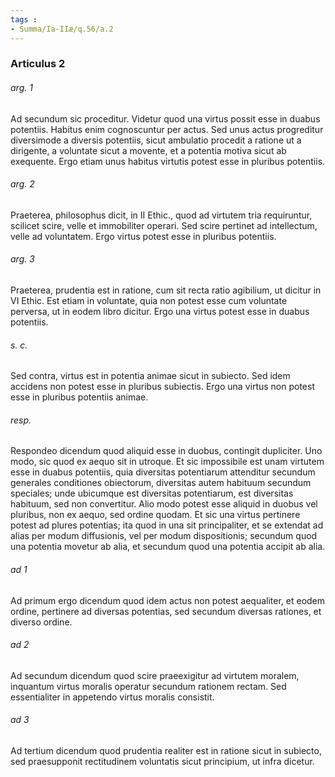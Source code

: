```yaml
---
tags : 
- Summa/Ia-IIæ/q.56/a.2
---
```


### Articulus 2

###### arg. 1
Ad secundum sic proceditur. Videtur quod una virtus possit esse in duabus potentiis. Habitus enim cognoscuntur per actus. Sed unus actus progreditur diversimode a diversis potentiis, sicut ambulatio procedit a ratione ut a dirigente, a voluntate sicut a movente, et a potentia motiva sicut ab exequente. Ergo etiam unus habitus virtutis potest esse in pluribus potentiis.

###### arg. 2
Praeterea, philosophus dicit, in II Ethic., quod ad virtutem tria requiruntur, scilicet scire, velle et immobiliter operari. Sed scire pertinet ad intellectum, velle ad voluntatem. Ergo virtus potest esse in pluribus potentiis.

###### arg. 3
Praeterea, prudentia est in ratione, cum sit recta ratio agibilium, ut dicitur in VI Ethic. Est etiam in voluntate, quia non potest esse cum voluntate perversa, ut in eodem libro dicitur. Ergo una virtus potest esse in duabus potentiis.

###### s. c.
Sed contra, virtus est in potentia animae sicut in subiecto. Sed idem accidens non potest esse in pluribus subiectis. Ergo una virtus non potest esse in pluribus potentiis animae.

###### resp.
Respondeo dicendum quod aliquid esse in duobus, contingit dupliciter. Uno modo, sic quod ex aequo sit in utroque. Et sic impossibile est unam virtutem esse in duabus potentiis, quia diversitas potentiarum attenditur secundum generales conditiones obiectorum, diversitas autem habituum secundum speciales; unde ubicumque est diversitas potentiarum, est diversitas habituum, sed non convertitur. Alio modo potest esse aliquid in duobus vel pluribus, non ex aequo, sed ordine quodam. Et sic una virtus pertinere potest ad plures potentias; ita quod in una sit principaliter, et se extendat ad alias per modum diffusionis, vel per modum dispositionis; secundum quod una potentia movetur ab alia, et secundum quod una potentia accipit ab alia.

###### ad 1
Ad primum ergo dicendum quod idem actus non potest aequaliter, et eodem ordine, pertinere ad diversas potentias, sed secundum diversas rationes, et diverso ordine.

###### ad 2
Ad secundum dicendum quod scire praeexigitur ad virtutem moralem, inquantum virtus moralis operatur secundum rationem rectam. Sed essentialiter in appetendo virtus moralis consistit.

###### ad 3
Ad tertium dicendum quod prudentia realiter est in ratione sicut in subiecto, sed praesupponit rectitudinem voluntatis sicut principium, ut infra dicetur.

